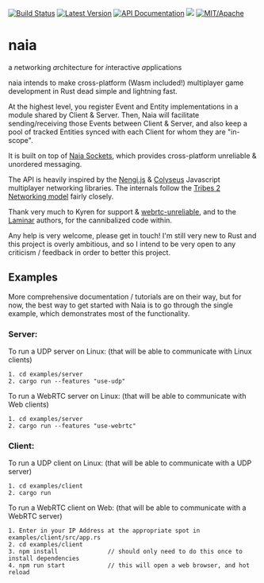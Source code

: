 [![Build Status](https://img.shields.io/circleci/project/github/naia-rs/naia.svg)](https://circleci.com/gh/naia-rs/naia)
[![Latest Version](https://img.shields.io/crates/v/naia-server.svg)](https://crates.io/crates/naia-server)
[![API Documentation](https://docs.rs/naia-server/badge.svg)](https://docs.rs/naia-server)
![](https://tokei.rs/b1/github/naia-rs/naia)
[![MIT/Apache][s3]][l3]

[s3]: https://img.shields.io/badge/license-MIT%2FApache-blue.svg
[l3]: docs/LICENSE-MIT

# naia
a *n*etworking *a*rchitecture for *i*nteractive *a*pplications

naia intends to make cross-platform (Wasm included!) multiplayer game development in Rust dead simple and lightning fast.

At the highest level, you register Event and Entity implementations in a module shared by Client & Server. Then, Naia will facilitate sending/receiving those Events between Client & Server, and also keep a pool of tracked Entities synced with each Client for whom they are "in-scope".

It is built on top of [Naia Sockets](https://github.com/naia-rs/naia-socket), which provides cross-platform unreliable & unordered messaging.

The API is heavily inspired by the [Nengi.js](https://github.com/timetocode/nengi) & [Colyseus](https://github.com/colyseus/colyseus) Javascript multiplayer networking libraries. The internals follow the [Tribes 2 Networking model](https://www.gamedevs.org/uploads/tribes-networking-model.pdf) fairly closely.

Thank very much to Kyren for support & [webrtc-unreliable](https://github.com/kyren/webrtc-unreliable), and to the [Laminar](https://github.com/amethyst/laminar) authors, for the cannibalized code within.

Any help is very welcome, please get in touch! I'm still very new to Rust and this project is overly ambitious, and so I intend to be very open to any criticism / feedback in order to better this project.

## Examples

More comprehensive documentation / tutorials are on their way, but for now, the best way to get started with Naia is to go through the single example, which demonstrates most of the functionality.

### Server:

To run a UDP server on Linux: (that will be able to communicate with Linux clients)

    1. cd examples/server
    2. cargo run --features "use-udp"

To run a WebRTC server on Linux: (that will be able to communicate with Web clients)

    1. cd examples/server
    2. cargo run --features "use-webrtc"

### Client:

To run a UDP client on Linux: (that will be able to communicate with a UDP server)

    1. cd examples/client
    2. cargo run

To run a WebRTC client on Web: (that will be able to communicate with a WebRTC server)

    1. Enter in your IP Address at the appropriate spot in examples/client/src/app.rs
    2. cd examples/client
    3. npm install              // should only need to do this once to install dependencies
    4. npm run start            // this will open a web browser, and hot reload
